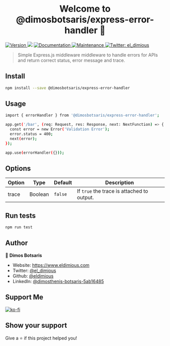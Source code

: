 <h1 align="center">Welcome to @dimosbotsaris/express-error-handler 👋</h1>
<p>
  <a href="https://www.npmjs.com/package/@dimosbotsaris/express-error-handler" target="_blank">
    <img alt="Version" src="https://img.shields.io/npm/v/@dimosbotsaris/express-error-handler.svg">
  </a>
  <img src="https://img.shields.io/badge/npm-%3E%3D7.13.0-blue.svg" />
  <a href="https://github.com/eldimious/express-error-handler#readme" target="_blank">
    <img alt="Documentation" src="https://img.shields.io/badge/documentation-yes-brightgreen.svg" />
  </a>
  <a href="https://github.com/eldimious/express-error-handler/graphs/commit-activity" target="_blank">
    <img alt="Maintenance" src="https://img.shields.io/badge/Maintained%3F-yes-green.svg" />
  </a>

  <a href="https://twitter.com/el_dimious" target="_blank">
    <img alt="Twitter: el_dimious" src="https://img.shields.io/twitter/follow/el_dimious.svg?style=social" />
  </a>
</p>

> Simple Express.js middleware middleware to handle errors for APIs and return correct status, error message and trace.

## Install

```sh
npm install --save @dimosbotsaris/express-error-handler
```

## Usage

```sh
import { errorHandler } from '@dimosbotsaris/express-error-handler';

app.get('/bar', (req: Request, res: Response, next: NextFunction) => {
  const error = new Error('Validation Error');
  error.status = 400;
  next(error);
});

app.use(errorHandler({}));
```

## Options

  
| Option | Type | Default | Description  |
| ------ |------|---------| ------------ |
| trace| Boolean | `false` | If `true` the trace is attached to output. |

## Run tests

```sh
npm run test
```

## Author

👤 **Dimos Botsaris**

* Website: https://www.eldimious.com
* Twitter: [@el_dimious](https://twitter.com/el_dimious)
* Github: [@eldimious](https://github.com/eldimious)
* LinkedIn: [@dimosthenis-botsaris-5ab16485](https://www.linkedin.com/in/dimosthenis-botsaris-5ab16485/)

## Support Me

[![ko-fi](https://ko-fi.com/img/githubbutton_sm.svg)](https://ko-fi.com/Y8Y797KCA)

## Show your support

Give a ⭐️ if this project helped you!
